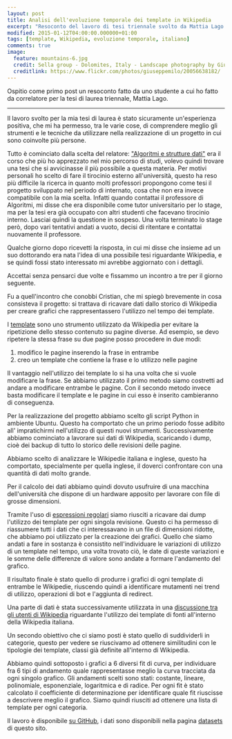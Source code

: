 ```yaml
---
layout: post
title: Analisi dell'evoluzione temporale dei template in Wikipedia
excerpt: "Resoconto del lavoro di tesi triennale svolto da Mattia Lago relativo all'analisi dell'evoluzione temporale dei template su Wikipedia in lingua italiana ed inglese"
modified: 2015-01-12T04:00:00.000000+01:00
tags: [template, Wikipedia, evoluzione temporale, italiano]
comments: true
image:
  feature: mountains-6.jpg
  credit: Sella group - Dolomites, Italy - Landscape photography by Giuseppe Milo (CC-BY 2.0)
  creditlink: https://www.flickr.com/photos/giuseppemilo/20056638182/
---
```


Ospitio come primo post un resoconto fatto da uno studente a cui ho fatto da correlatore per la tesi di laurea
triennale, Mattia Lago.

---

Il lavoro svolto per la mia tesi di laurea è stato sicuramente un'esperienza positiva, che mi ha permesso, tra
le varie cose, di comprendere meglio gli strumenti e le tecniche da utilizzare nella realizzazione di un
progetto in cui sono coinvolte più persone.

Tutto è cominciato dalla scelta del relatore: ["Algoritmi e strutture dati"](http://disi.unitn.it/~montreso/asd/)
era il corso che più ho apprezzato nel mio percorso di  studi, volevo quindi trovare una tesi che si avvicinasse
il più possibile a questa materia.
Per motivi personali ho scelto di fare il tirocinio esterno all'università, questo ha reso più difficile la ricerca
in quanto molti professori propongono come tesi il progetto sviluppato nel periodo di internato, cosa che
non era invece compatibile con la mia scelta.
Infatti quando contattai il professore di Algoritmi, mi disse che era disponibile come tutor universitario per
lo stage, ma per la tesi era già occupato con altri studenti che facevano tirocinio interno.
Lasciai quindi la questione in sospeso. Una volta terminato lo stage però, dopo vari tentativi andati a vuoto,
decisi di ritentare e contattai nuovamente il professore.

Qualche giorno dopo ricevetti la risposta, in cui mi disse che insieme ad un suo dottorando era nata l'idea di
una possibile tesi riguardante Wikipedia, e se quindi fossi stato interessato mi avrebbe aggiornato con i
dettagli.

Accettai senza pensarci due volte e fissammo un incontro a tre per il giorno seguente.

Fu a quell'incontro che conobbi Cristian, che mi spiegò brevemente in cosa consisteva il progetto: si
trattava di ricavare dati dallo storico di Wikipedia per creare grafici che rappresentassero l'utilizzo nel
tempo dei template.

I [template](https://it.wikipedia.org/wiki/Aiuto:Template) sono uno strumento utilizzato da Wikipedia per evitare
la ripetizione dello stesso contenuto su pagine diverse.
Ad esempio, se devo ripetere la stessa frase su due pagine posso procedere in due modi:

1.	modifico le pagine inserendo la frase in entrambe
2.	creo un template che contiene la frase e lo utilizzo nelle pagine

Il vantaggio nell'utilizzo dei template lo si ha una volta che si vuole modificare la frase. Se abbiamo
utilizzato il primo metodo siamo costretti ad andare a modificare entrambe le pagine. Con il secondo
metodo invece basta modificare il template e le pagine in cui esso è inserito cambieranno di conseguenza.

Per la realizzazione del progetto abbiamo scelto gli script Python in ambiente Ubuntu. Questo ha
comportato che un primo periodo fosse adibito all' impratichirmi nell'utilizzo di questi nuovi strumenti.
Successivamente abbiamo cominciato a lavorare sui dati di Wikipedia, scaricando i dump, cioè dei backup
di tutto lo storico delle revisioni delle pagine.

Abbiamo scelto di analizzare le Wikipedie italiana e inglese, questo ha comportato, specialmente per quella
inglese, il doverci confrontare con una quantità di dati molto grande.

Per il calcolo dei dati abbiamo quindi dovuto usufruire di una macchina dell'università che dispone di un
hardware apposito per lavorare con file di grosse dimensioni.

Tramite l'uso di [espressioni regolari](https://it.wikipedia.org/wiki/Espressione_regolare) siamo riusciti a
ricavare dai dump l'utilizzo dei template per ogni singola revisione. Questo ci ha permesso di riassumere
tutti i dati che ci interessavano in un file di dimensioni ridotte, che abbiamo poi utilizzato per la creazione
dei grafici.
Quello che siamo andati a fare in sostanza è consistito nell'individuare le variazioni di utilizzo di un
template nel tempo, una volta trovato ciò, le date di queste variazioni e le somme delle differenze di valore
sono andate a formare l'andamento del grafico.

Il risultato finale è stato quello di produrre i grafici di ogni template di entrambe le Wikipedie, riuscendo
quindi a identificare mutamenti nei trend di utilizzo, operazioni di bot e l'aggiunta di redirect.

Una parte di dati è stata successivamente utilizzata in una [discussione tra gli utenti di Wikipedia](https://it.wikipedia.org/wiki/Wikipedia:Bar/Discussioni/Statistiche_sull%27utilizzo_dei_template_relativi_alle_fonti) riguardante l'utilizzo dei template di fonti
all'interno della Wikipedia italiana.

Un secondo obiettivo che ci siamo posti è stato quello di suddividerli in categorie, questo per vedere se
riuscivamo ad ottenere similitudini con le tipologie dei template, classi già definite all'interno di Wikipedia.

Abbiamo quindi sottoposto i grafici a 6 diversi fit di curva, per individuare fra 6 tipi di andamento quale
rappresentasse meglio la curva tracciata da ogni singolo grafico. Gli andamenti scelti sono stati: costante,
lineare, polinomiale, esponenziale, logaritmica e di radice.
Per ogni fit è stato calcolato il coefficiente di determinazione per identificare quale fit riuscisse a descrivere
meglio il grafico.
Siamo quindi riusciti ad ottenere una lista di template per ogni categoria.

Il lavoro è disponibile [su GitHub](https://github.com/Tihacker/Wikipedia-Templates-Analysis), i dati sono disponibili
nella pagina [datasets](http://disi.unitn.it/~consonni/datasets/temporal-evolution-templates-wikipedia/) di questo sito.
